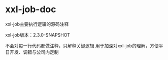 # xxl-job-doc
xxl-job主要执行逻辑的源码注释

xxl-job版本：2.3.0-SNAPSHOT

不会对每一行代码都做注释，只解释关键逻辑 用于加深对xxl-job的理解，方便平日开发、调错与公司内定制
